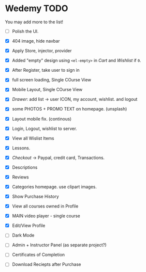 # Wedemy TODO
You may add more to the list!

- [ ] Polish the UI.
- [x] 404 image, hide navbar
- [x] Apply Store, injector, provider
- [x] Added "empty" design using `<el-empty>` in _Cart_ and _Wishlist_ if `0`.
- [x] After Register, take user to sign in
- [x] full screen loading, Single COurse View
- [x] Mobile Layout, Single COurse View
- [x] _Drawer_:  add list -> user ICON, my account, wishlist. and logout
- [x] some PHOTOS + PROMO TEXT on homepage. (unsplash)
- [x] Layout mobile fix. (continous)
- [x] Login, Logout, wishlist to server.
- [x] View all Wislist Items
- [x] Lessons.
- [x] _Checkout_ -> Paypal, credit card, Transactions.
- [x] Descriptions
- [x] Reviews
- [x] Categories homepage. use clipart images.
- [x] Show Purchase History
- [x] View all courses owned in Profile
- [x] MAIN video player - single course
- [x] Edit/View Profile
- [ ] Dark Mode
- [ ] Admin + Instructor Panel (as separate project?)
- [ ] Certificates of Completion
- [ ] Download Reciepts after Purchase
 